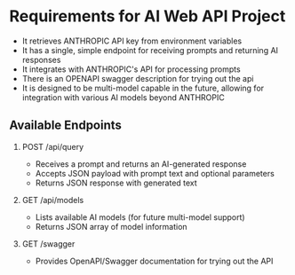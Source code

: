 # Requirements for AI Web API Project

- It retrieves ANTHROPIC API key from environment variables
- It has a single, simple endpoint for receiving prompts and returning AI responses
- It integrates with ANTHROPIC's API for processing prompts
- There is an OPENAPI swagger description for trying out the api
- It is designed to be multi-model capable in the future, allowing for integration with various AI models beyond ANTHROPIC

## Available Endpoints

1. POST /api/query
   - Receives a prompt and returns an AI-generated response
   - Accepts JSON payload with prompt text and optional parameters
   - Returns JSON response with generated text

2. GET /api/models
   - Lists available AI models (for future multi-model support)
   - Returns JSON array of model information

3. GET /swagger
   - Provides OpenAPI/Swagger documentation for trying out the API